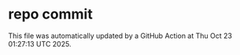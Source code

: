 # repo commit

This file was automatically updated by a GitHub Action at Thu Oct 23 01:27:13 UTC 2025.
